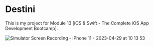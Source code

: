 # Destini
This is my project for Module 13 [iOS & Swift - The Complete iOS App Development Bootcamp].

![Simulator Screen Recording - iPhone 11 - 2023-04-29 at 10 13 53](https://user-images.githubusercontent.com/94724654/235289333-ad22dd8e-1bf1-49d6-8172-313e965d8748.gif)
